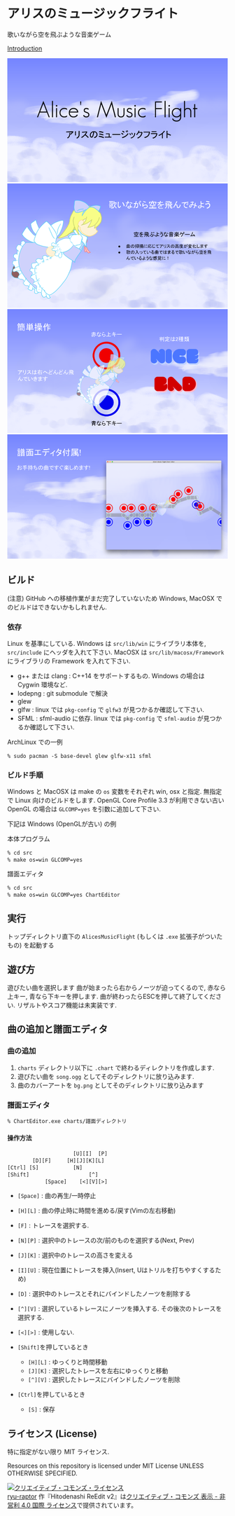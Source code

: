 # アリスのミュージックフライト

歌いながら空を飛ぶような音楽ゲーム

[Introduction](documents/alice_slides.pdf)

![01](documents/slides-png/01.png)
![02](documents/slides-png/02.png)
![03](documents/slides-png/03.png)
![04](documents/slides-png/04.png)

## ビルド
(注意) GitHub への移植作業がまだ完了していないため Windows, MacOSX でのビルドはできないかもしれません.

### 依存
Linux を基準にしている.
Windows は `src/lib/win` にライブラリ本体を, `src/include` にヘッダを入れて下さい.
MacOSX は `src/lib/macosx/Framework` にライブラリの Framework を入れて下さい.

- g++ または clang : C++14 をサポートするもの. Windows の場合は Cygwin 環境など.
- lodepng : git submodule で解決
- glew
- glfw : linux では `pkg-config` で `glfw3` が見つかるか確認して下さい.
- SFML : sfml-audio に依存. linux では `pkg-config` で `sfml-audio` が見つかるか確認して下さい.

ArchLinux での一例
```
% sudo pacman -S base-devel glew glfw-x11 sfml
```

### ビルド手順
Windows と MacOSX は make の `os` 変数をそれぞれ win, osx と指定.
無指定で Linux 向けのビルドをします.
OpenGL Core Profile 3.3 が利用できない古い OpenGL の場合は `GLCOMP=yes` を引数に追加して下さい.

下記は Windows (OpenGLが古い) の例

本体プログラム
```
% cd src
% make os=win GLCOMP=yes
```

譜面エディタ
```
% cd src
% make os=win GLCOMP=yes ChartEditor
```

## 実行
トップディレクトリ直下の `AlicesMusicFlight` (もしくは `.exe` 拡張子がついたもの) を起動する

## 遊び方
遊びたい曲を選択します
曲が始まったら右からノーツが迫ってくるので, 赤なら上キー, 青なら下キーを押します.
曲が終わったらESCを押して終了してください.
リザルトやスコア機能は未実装です.

## 曲の追加と譜面エディタ
### 曲の追加
1. `charts` ディレクトリ以下に `.chart` で終わるディレクトリを作成します.
2. 遊びたい曲を `song.ogg` としてそのディレクトリに放り込みます.
3. 曲のカバーアートを `bg.png` としてそのディレクトリに放り込みます

### 譜面エディタ
```
% ChartEditor.exe charts/譜面ディレクトリ
```

#### 操作方法
```
                     [U][I]  [P]
        [D][F]     [H][J][K][L]
[Ctrl] [S]           [N] 
[Shift]                   [^]
            [Space]    [<][V][>]
```

- `[Space]` : 曲の再生/一時停止
- `[H][L]` : 曲の停止時に時間を進める/戻す(Vimの左右移動)
- `[F]` : トレースを選択する.
- `[N][P]` : 選択中のトレースの次/前のものを選択する(Next, Prev)
- `[J][K]` : 選択中のトレースの高さを変える
- `[I][U]` : 現在位置にトレースを挿入(Insert, Uはトリルを打ちやすくするため)
- `[D]` : 選択中のトレースとそれにバインドしたノーツを削除する
- `[^][V]` : 選択しているトレースにノーツを挿入する. その後次のトレースを選択する.
- `[<][>]` : 使用しない.

- `[Shift]`を押しているとき
    - `[H][L]` : ゆっくりと時間移動
    - `[J][K]` : 選択したトレースを左右にゆっくりと移動
    - `[^][V]` : 選択したトレースにバインドしたノーツを削除

- `[Ctrl]`を押しているとき
    - `[S]` : 保存

## ライセンス (License)
特に指定がない限り MIT ライセンス.

Resources on this repository is licensed under MIT License UNLESS OTHERWISE SPECIFIED.

<a rel="license" href="http://creativecommons.org/licenses/by-nc/4.0/"><img alt="クリエイティブ・コモンズ・ライセンス" style="border-width:0" src="https://i.creativecommons.org/l/by-nc/4.0/88x31.png" /></a><br /><a xmlns:cc="http://creativecommons.org/ns#" href="https://github.com/ryu-raptor/amf.git" property="cc:attributionName" rel="cc:attributionURL">ryu-raptor</a> 作『<span xmlns:dct="http://purl.org/dc/terms/" href="http://purl.org/dc/dcmitype/Sound" property="dct:title" rel="dct:type">Hitodenashi ReEdit v2</span>』は<a rel="license" href="http://creativecommons.org/licenses/by-nc/4.0/">クリエイティブ・コモンズ 表示 - 非営利 4.0 国際 ライセンス</a>で提供されています。

